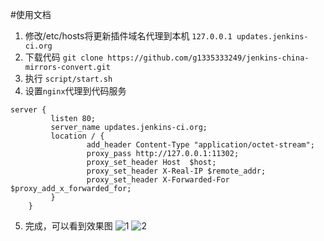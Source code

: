 #使用文档
1. 修改/etc/hosts将更新插件域名代理到本机
```127.0.0.1 updates.jenkins-ci.org```
2. 下载代码
`git clone https://github.com/g1335333249/jenkins-china-mirrors-convert.git`
3. 执行 ```script/start.sh```
4. 设置`nginx`代理到代码服务
```   
server {
         listen 80;
         server_name updates.jenkins-ci.org;
         location / {
                 add_header Content-Type "application/octet-stream";
                 proxy_pass http://127.0.0.1:11302; 
                 proxy_set_header Host  $host;
                 proxy_set_header X-Real-IP $remote_addr;
                 proxy_set_header X-Forwarded-For $proxy_add_x_forwarded_for;
         }
    }
```
5. 完成，可以看到效果图
![1](./1.jpg)
![2](./2.jpg)